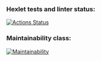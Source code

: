 ### Hexlet tests and linter status:
[![Actions Status](https://github.com/evgenijponomarev/frontend-project-11/workflows/hexlet-check/badge.svg)](https://github.com/evgenijponomarev/frontend-project-11/actions)

### Maintainability class:
[![Maintainability](https://api.codeclimate.com/v1/badges/694fc2306512eb2a0ad2/maintainability)](https://codeclimate.com/github/evgenijponomarev/frontend-project-11/maintainability)
